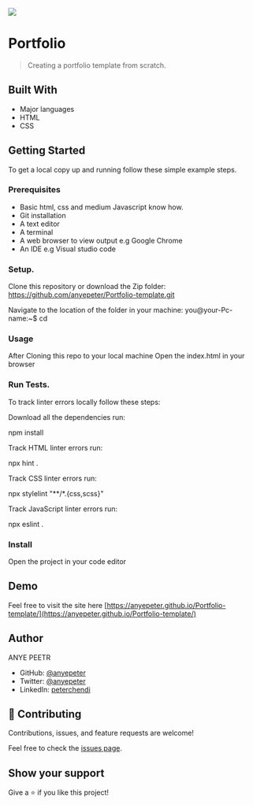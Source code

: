 ![](https://img.shields.io/badge/Microverse-blueviolet)

# Portfolio 

> Creating a portfolio template from scratch.


## Built With

- Major languages
- HTML
- CSS



## Getting Started


To get a local copy up and running follow these simple example steps.

### Prerequisites
- Basic html, css and medium Javascript know how.
- Git installation
- A text editor
- A terminal
- A web browser to view output e.g Google Chrome
- An IDE e.g Visual studio code
### Setup.
Clone this repository or download the Zip folder:
https://github.com/anyepeter/Portfolio-template.git

Navigate to the location of the folder in your machine:
you@your-Pc-name:~$ cd <folder>

### Usage
After Cloning this repo to your local machine
Open the index.html in your browser

### Run Tests.
To track linter errors locally follow these steps:

Download all the dependencies run:

npm install

Track HTML linter errors run:

npx hint .

Track CSS linter errors run:

npx stylelint "**/*.{css,scss}"

Track JavaScript linter errors run:

npx eslint .

### Install

Open the project in your code editor

## Demo 
Feel free to visit the site here [https://anyepeter.github.io/Portfolio-template/](https://anyepeter.github.io/Portfolio-template/)

## Author
ANYE PEETR

- GitHub: [@anyepeter](https://github.com/anyepeter)
- Twitter: [@anyepeter](https://twitter.com/home?lang=en)
- LinkedIn: [peterchendi](https://www.linkedin.com/feed/)



## 🤝 Contributing

Contributions, issues, and feature requests are welcome!

Feel free to check the [issues page](https://github.com/anyepeter/Hello_world_microverse/issues).

## Show your support

Give a ⭐️ if you like this project!

